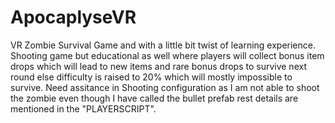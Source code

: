 # ApocaplyseVR
VR Zombie Survival Game and with a little bit twist of learning experience. Shooting game but educational as well where players will collect bonus item drops which will lead to new items and rare bonus drops to survive next round else difficulty is raised to 20% which will mostly impossible to survive.
Need assitance in Shooting configuration as I am not able to shoot the zombie even though I have called the bullet prefab rest details are mentioned in the "PLAYERSCRIPT".
